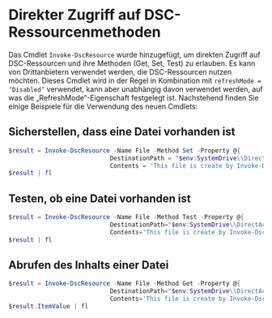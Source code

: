 # Direkter Zugriff auf DSC-Ressourcenmethoden


Das Cmdlet `Invoke-DscResource` wurde hinzugefügt, um direkten Zugriff auf DSC-Ressourcen und ihre Methoden (Get, Set, Test) zu erlauben. Es kann von Drittanbietern verwendet werden, die DSC-Ressourcen nutzen möchten. Dieses Cmdlet wird in der Regel in Kombination mit `refreshMode = ‘Disabled’` verwendet, kann aber unabhängig davon verwendet werden, auf was die „RefreshMode“-Eigenschaft festgelegt ist. Nachstehend finden Sie einige Beispiele für die Verwendung des neuen Cmdlets:

## Sicherstellen, dass eine Datei vorhanden ist

```powershell
$result = Invoke-DscResource -Name File -Method Set -Property @{
                            DestinationPath = "$env:SystemDrive\\DirectAccess.txt";
                            Contents = 'This file is create by Invoke-DscResource'} -Verbose
$result | fl
```

## Testen, ob eine Datei vorhanden ist

```powershell
$result = Invoke-DscResource -Name File -Method Test -Property @{
                            DestinationPath="$env:SystemDrive\\DirectAccess.txt";
                            Contents='This file is create by Invoke-DscResource'} -Verbose
$result | fl
```

## Abrufen des Inhalts einer Datei

```powershell
$result = Invoke-DscResource -Name File -Method Get -Property @{
                            DestinationPath="$env:SystemDrive\\DirectAccess.txt";
                            Contents='This file is create by Invoke-DscResource'} -Verbose
$result.ItemValue | fl
```


<!--HONumber=Apr16_HO4-->


